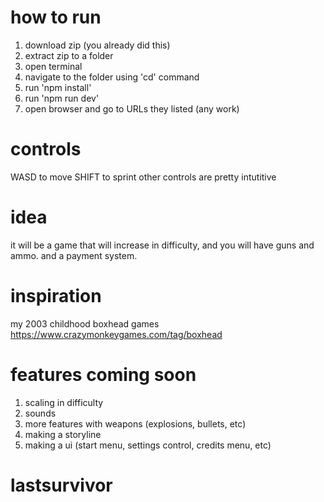 # how to run

1. download zip (you already did this)
2. extract zip to a folder
3. open terminal
4. navigate to the folder using 'cd' command
5. run 'npm install'
6. run 'npm run dev'
7. open browser and go to URLs they listed (any work)

# controls 
WASD to move
SHIFT to sprint
other controls are pretty intutitive 

# idea
it will be a game that will increase in difficulty, and you will have guns and ammo. and a payment system. 

# inspiration
my 2003 childhood
boxhead games
https://www.crazymonkeygames.com/tag/boxhead

# features coming soon
1. scaling in difficulty
2. sounds
3. more features with weapons (explosions, bullets, etc)
4. making a storyline 
5. making a ui (start menu, settings control, credits menu, etc)
# lastsurvivor
